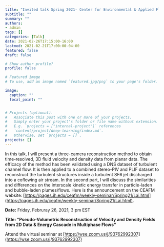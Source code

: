 ```yaml
---
title: "Invited talk Spring 2021- Center for Environmental & Applied Fluid Mechanics (JHU)"
subtitle: ""
summary: ""
authors: 
- admin
tags: []
categories: [Talk]
date: 2021-02-26T17:15:00-16:00
lastmod: 2021-02-21T17:00:00-04:00
featured: false
draft: false

# Show author profile?
profile: false  

# Featured image
# To use, add an image named `featured.jpg/png` to your page's folder.

image:
  caption: ""
  focal_point: ""


# Projects (optional).
#   Associate this post with one or more of your projects.
#   Simply enter your project's folder or file name without extension.
#   E.g. `projects = ["internal-project"]` references 
#   `content/project/deep-learning/index.md`.
#   Otherwise, set `projects = []`.
projects: []
---
```


In this talk, I will present a three-camera reconstruction method to obtain time-resolved, 3D fluid velocity and density data
from planar data. The efficacy of the method has been validated using a DNS dataset of turbulent channel flow. It is then applied to a combined stereo-PIV and PLIF dataset to reconstruct the turbulent structures inside a turbulent SF6 jet discharged into a coflowing air stream. In the second part, I will discuss the similarities and differences on the interscale
kinetic energy transfer in particle-laden and bubble-laden plumes/flows. Here is the announcement on the CEAFM website: [https://pages.jh.edu/ceafm/weekly-seminar/Spring21/Lai.html](https://pages.jh.edu/ceafm/weekly-seminar/Spring21/Lai.html).  

**Date:** Friday, Februray 26, 2021, 3 pm EST 

**Title: “Pseudo-Volumetric Reconstruction of Velocity and Density Fields from 2D Data & Energy Cascade in Multiphase Flows”**

Attend the virtual seminar at [https://wse.zoom.us/j/93762992307](https://wse.zoom.us/j/93762992307)

